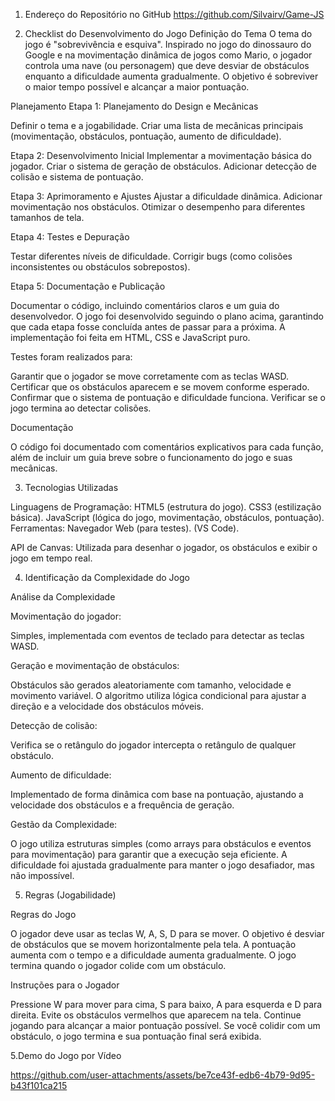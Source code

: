

1. Endereço do Repositório no GitHub
https://github.com/Silvairv/Game-JS

2. Checklist do Desenvolvimento do Jogo
Definição do Tema
O tema do jogo é "sobrevivência e esquiva". Inspirado no jogo do dinossauro do Google e na movimentação dinâmica de jogos como Mario, o jogador controla uma nave (ou personagem) que deve desviar de obstáculos enquanto a dificuldade aumenta gradualmente. O objetivo é sobreviver o maior tempo possível e alcançar a maior pontuação.

Planejamento
Etapa 1: Planejamento do Design e Mecânicas 

Definir o tema e a jogabilidade.
Criar uma lista de mecânicas principais (movimentação, obstáculos, pontuação, aumento de dificuldade).

Etapa 2: Desenvolvimento Inicial Implementar a movimentação básica do jogador.
Criar o sistema de geração de obstáculos.
Adicionar detecção de colisão e sistema de pontuação.

Etapa 3: Aprimoramento e Ajustes 
Ajustar a dificuldade dinâmica.
Adicionar movimentação nos obstáculos.
Otimizar o desempenho para diferentes tamanhos de tela.

Etapa 4: Testes e Depuração

Testar diferentes níveis de dificuldade.
Corrigir bugs (como colisões inconsistentes ou obstáculos sobrepostos).

Etapa 5: Documentação e Publicação
 
Documentar o código, incluindo comentários claros e um guia do desenvolvedor.
O jogo foi desenvolvido seguindo o plano acima, garantindo que cada etapa fosse concluída antes de passar para a próxima. A implementação foi feita em HTML, CSS e JavaScript puro.

Testes foram realizados para:

Garantir que o jogador se move corretamente com as teclas WASD.
Certificar que os obstáculos aparecem e se movem conforme esperado.
Confirmar que o sistema de pontuação e dificuldade funciona.
Verificar se o jogo termina ao detectar colisões.

Documentação

O código foi documentado com comentários explicativos para cada função, além de incluir um guia breve sobre o funcionamento do jogo e suas mecânicas.

3. Tecnologias Utilizadas

Linguagens de Programação:
HTML5 (estrutura do jogo).
CSS3 (estilização básica).
JavaScript (lógica do jogo, movimentação, obstáculos, pontuação).
Ferramentas:
Navegador Web (para testes).
(VS Code).

API de Canvas:
Utilizada para desenhar o jogador, os obstáculos e exibir o jogo em tempo real.

4. Identificação da Complexidade do Jogo

Análise da Complexidade

Movimentação do jogador:

Simples, implementada com eventos de teclado para detectar as teclas WASD.

Geração e movimentação de obstáculos:

Obstáculos são gerados aleatoriamente com tamanho, velocidade e movimento variável. O algoritmo utiliza lógica condicional para ajustar a direção e a velocidade dos obstáculos móveis.

Detecção de colisão:

Verifica se o retângulo do jogador intercepta o retângulo de qualquer obstáculo.

Aumento de dificuldade:

Implementado de forma dinâmica com base na pontuação, ajustando a velocidade dos obstáculos e a frequência de geração.

Gestão da Complexidade:

O jogo utiliza estruturas simples (como arrays para obstáculos e eventos para movimentação) para garantir que a execução seja eficiente.
A dificuldade foi ajustada gradualmente para manter o jogo desafiador, mas não impossível.

5. Regras (Jogabilidade)

Regras do Jogo

O jogador deve usar as teclas W, A, S, D para se mover.
O objetivo é desviar de obstáculos que se movem horizontalmente pela tela.
A pontuação aumenta com o tempo e a dificuldade aumenta gradualmente.
O jogo termina quando o jogador colide com um obstáculo.

Instruções para o Jogador

Pressione W para mover para cima, S para baixo, A para esquerda e D para direita.
Evite os obstáculos vermelhos que aparecem na tela.
Continue jogando para alcançar a maior pontuação possível.
Se você colidir com um obstáculo, o jogo termina e sua pontuação final será exibida.

5.Demo do Jogo por Vídeo

https://github.com/user-attachments/assets/be7ce43f-edb6-4b79-9d95-b43f101ca215


